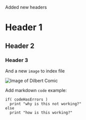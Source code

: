 Added new headers
#  Header 1
## Header 2
### Header 3

And a new `image` to index file

![Image of Dilbert Comic](https://upload.wikimedia.org/wikipedia/en/f/f3/Dilbert-20050910.png)


Add markdown `code` example:
```
if( codeHasErrors ) 
  print "why is this not working?"
else
  print "how is this working?"
```
